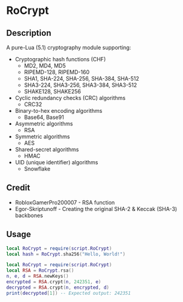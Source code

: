 # RoCrypt

## Description
A pure-Lua (5.1) cryptography module supporting:
- Cryptographic hash functions (CHF)
  - MD2, MD4, MD5
  - RIPEMD-128, RIPEMD-160
  - SHA1, SHA-224, SHA-256, SHA-384, SHA-512
  - SHA3-224, SHA3-256, SHA3-384, SHA3-512
  - SHAKE128, SHAKE256
- Cyclic redundancy checks (CRC) algorithms
  - CRC32
- Binary-to-hex encoding algorithms
  - Base64, Base91
- Asymmetric algorithms
  - RSA
- Symmetric algorithms
  - AES
- Shared-secret algorithms
  - HMAC
- UID (unique identifier) algorithms
  - Snowflake

## Credit
- RobloxGamerPro200007 - RSA function
- Egor-Skriptunoff - Creating the original SHA-2 & Keccak (SHA-3) backbones

## Usage

```lua
local RoCrypt = require(script.RoCrypt)
local hash = RoCrypt.sha256("Hello, World!")
```

```lua
local RoCrypt = require(script.RoCrypt)
local RSA = RoCrypt.rsa()
n, e, d = RSA.newKeys()
encrypted = RSA.crypt(n, 242351, e)
decrypted = RSA.crypt(n, encrypted, d)
print(decrypted[1]) -- Expected output: 242351
```